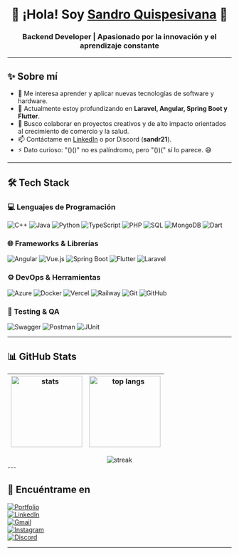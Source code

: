 <!-- Encabezado animado -->
<h1 align="center">👋 ¡Hola! Soy <a href="https://sandro-quispesivana.vercel.app/">Sandro Quispesivana</a> 🚀</h1>
<h3 align="center">Backend Developer | Apasionado por la innovación y el aprendizaje constante</h3>

---

## ✨ Sobre mí

- 👀 Me interesa aprender y aplicar nuevas tecnologías de software y hardware.  
- 🌱 Actualmente estoy profundizando en **Laravel, Angular, Spring Boot y Flutter**.  
- 💞️ Busco colaborar en proyectos creativos y de alto impacto orientados al crecimiento de comercio y la salud.  
- 📫 Contáctame en [LinkedIn](https://www.linkedin.com/in/claudio-sandro-quispesivana-torres/) o por Discord (**sandr21**).  
- ⚡ Dato curioso: "()()" no es palíndromo, pero "())(" sí lo parece. 😅  

---

## 🛠️ Tech Stack

### 💻 Lenguajes de Programación
![C++](https://img.shields.io/badge/C++-00599C?style=flat&logo=c%2B%2B&logoColor=white)
![Java](https://img.shields.io/badge/Java-007396?style=flat&logo=java&logoColor=white)
![Python](https://img.shields.io/badge/Python-3776AB?style=flat&logo=python&logoColor=white)
![TypeScript](https://img.shields.io/badge/TypeScript-007ACC?style=flat&logo=typescript&logoColor=white)
![PHP](https://img.shields.io/badge/PHP-777BB4?style=flat&logo=php&logoColor=white)
![SQL](https://img.shields.io/badge/SQL-003B57?style=flat&logo=database&logoColor=white)
![MongoDB](https://img.shields.io/badge/MongoDB-47A248?style=flat&logo=mongodb&logoColor=white)
![Dart](https://img.shields.io/badge/Dart-0175C2?style=flat&logo=dart&logoColor=white)

### 🌐 Frameworks & Librerías
![Angular](https://img.shields.io/badge/Angular-DD0031?style=flat&logo=angular&logoColor=white)
![Vue.js](https://img.shields.io/badge/Vue.js-4FC08D?style=flat&logo=vue.js&logoColor=white)
![Spring Boot](https://img.shields.io/badge/Spring_Boot-6DB33F?style=flat&logo=spring-boot&logoColor=white)
![Flutter](https://img.shields.io/badge/Flutter-02569B?style=flat&logo=flutter&logoColor=white)
![Laravel](https://img.shields.io/badge/Laravel-FF2D20?style=flat&logo=laravel&logoColor=white)

### ⚙️ DevOps & Herramientas
![Azure](https://img.shields.io/badge/Azure-0078D4?style=flat&logo=microsoftazure&logoColor=white)
![Docker](https://img.shields.io/badge/Docker-2496ED?style=flat&logo=docker&logoColor=white)
![Vercel](https://img.shields.io/badge/Vercel-000000?style=flat&logo=vercel&logoColor=white)
![Railway](https://img.shields.io/badge/Railway-0B0D0E?style=flat&logo=railway&logoColor=white)
![Git](https://img.shields.io/badge/Git-F05032?style=flat&logo=git&logoColor=white)
![GitHub](https://img.shields.io/badge/GitHub-181717?style=flat&logo=github&logoColor=white)

### 🧪 Testing & QA
![Swagger](https://img.shields.io/badge/Swagger-85EA2D?style=flat&logo=swagger&logoColor=black)
![Postman](https://img.shields.io/badge/Postman-FF6C37?style=flat&logo=postman&logoColor=white)
![JUnit](https://img.shields.io/badge/JUnit-25A162?style=flat&logo=junit5&logoColor=white)

---

## 📊 GitHub Stats

<div align="center">

| <img src="https://github-readme-stats.vercel.app/api?username=ClaudioSandro&show_icons=true&theme=tokyonight" alt="stats" height="160"/> | <img src="https://github-readme-stats.vercel.app/api/top-langs/?username=ClaudioSandro&layout=compact&theme=tokyonight" alt="top langs" height="160"/> |
|---|---|
<img src="https://streak-stats.demolab.com?user=ClaudioSandro&theme=tokyonight&date_format=j%20M%5B%20Y%5D" alt="streak" />

</div>
---

## 🔗 Encuéntrame en

[![Portfolio](https://img.shields.io/badge/🌐%20Portafolio-000000?style=for-the-badge)](https://sandro-quispesivana.vercel.app/)  
[![LinkedIn](https://img.shields.io/badge/LinkedIn-0A66C2?style=for-the-badge&logo=linkedin&logoColor=white)](https://www.linkedin.com/in/claudio-sandro-quispesivana-torres/)  
[![Gmail](https://img.shields.io/badge/Gmail-EA4335?style=for-the-badge&logo=gmail&logoColor=white)](mailto:quispesivanasandro2005@gmail.com)  
[![Instagram](https://img.shields.io/badge/Instagram-E4405F?style=for-the-badge&logo=instagram&logoColor=white)](https://www.instagram.com/sanderoqt/)  
[![Discord](https://img.shields.io/badge/Discord-5865F2?style=for-the-badge&logo=discord&logoColor=white)](https://discordapp.com/users/sandr21)  

---
